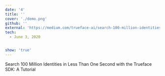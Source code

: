 ```yaml
---
date: '4'
title: ''
cover: './demo.png'
github: ''
external: 'https://medium.com/trueface-ai/search-100-million-identities-in-less-than-one-second-with-the-trueface-sdk-a-tutorial-98b1b95448a6'
tech:
  - June 3, 2020


show: 'true'
---
```


Search 100 Million Identities in Less Than One Second with the Trueface SDK: A Tutorial